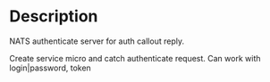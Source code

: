 # Description

NATS authenticate server for auth callout reply.

Create service micro and catch authenticate request.
Can work with login|password, token
